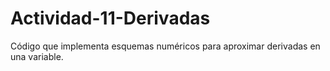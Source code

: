 # Actividad-11-Derivadas
Código que implementa esquemas numéricos para aproximar derivadas en una variable.
